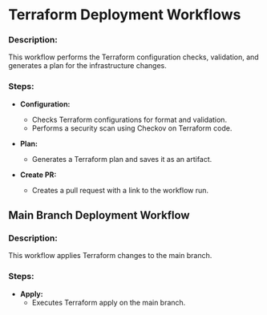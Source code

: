 # Terraform Deployment Workflows

### Description:
This workflow performs the Terraform configuration checks, validation, and generates a plan for the infrastructure changes.

### Steps:
- **Configuration:**
  - Checks Terraform configurations for format and validation.
  - Performs a security scan using Checkov on Terraform code.

- **Plan:**
  - Generates a Terraform plan and saves it as an artifact.

- **Create PR:**
  - Creates a pull request with a link to the workflow run.

## Main Branch Deployment Workflow

### Description:
This workflow applies Terraform changes to the main branch.

### Steps:
- **Apply:**
  - Executes Terraform apply on the main branch.

